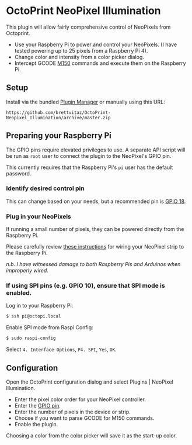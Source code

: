 # OctoPrint NeoPixel Illumination

This plugin will allow fairly comprehensive control of NeoPixels from Octoprint.

- Use your Raspberry Pi to power and control your NeoPixels. (I have tested powering up to 25 pixels from a Raspberry Pi 4).
- Change color and intensity from a color picker dialog.
- Intercept GCODE [M150](https://marlinfw.org/docs/gcode/M150.html) commands and execute them on the Raspberry Pi.

## Setup

Install via the bundled [Plugin Manager](https://docs.octoprint.org/en/master/bundledplugins/pluginmanager.html)
or manually using this URL:

    https://github.com/brettvitaz/OctoPrint-Neopixel_Illumination/archive/master.zip

## Preparing your Raspberry Pi

The GPIO pins require elevated privileges to use. A separate API script will be run as `root` user to connect the plugin to the NeoPixel's GPIO pin.

This currently requires that the Raspberry Pi's `pi` user has the default password.

### Identify desired control pin

This can change based on your needs, but a recommended pin is [GPIO 18](https://pinout.xyz/pinout/pin12_gpio18#).

### Plug in your NeoPixels

If running a small number of pixels, they can be powered directly from the Raspberry Pi.

Please carefully review [these instructions](https://learn.adafruit.com/neopixels-on-raspberry-pi/raspberry-pi-wiring) for wiring your NeoPixel strip to the Raspberry Pi.

*n.b. I have witnessed damage to both Raspberry Pis and Arduinos when improperly wired.*

### If using SPI pins (e.g. GPIO 10), ensure that SPI mode is enabled.

Log in to your Raspberry Pi:

```bash
$ ssh pi@octopi.local
```

Enable SPI mode from Raspi Config:

```bash
$ sudo raspi-config
```

Select `4. Interface Options`, `P4. SPI`, `Yes`, `OK`.

## Configuration

Open the OctoPrint configuration dialog and select Plugins | NeoPixel Illumination.

- Enter the pixel color order for your NeoPixel controller.
- Enter the [GPIO pin](https://pinout.xyz/).
- Enter the number of pixels in the device or strip.
- Choose if you want to parse GCODE for M150 commands.
- Enable the plugin.

Choosing a color from the color picker will save it as the start-up color.
